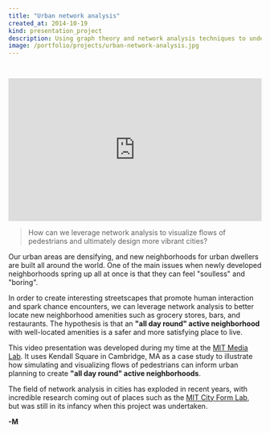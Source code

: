```yaml
---
title: "Urban network analysis"
created_at: 2014-10-19
kind: presentation_project
description: Using graph theory and network analysis techniques to understand how cities work.
image: /portfolio/projects/urban-network-analysis.jpg
---
```


<div style="position: relative; width: 100%; padding-bottom: 56.2500%; margin-top: 3em;">
    <iframe style="position: absolute; top: 0; left: 0; width: 100%; height: 100%; border: 0;"
     src="https://www.youtube.com/embed/u5i5Zf28Rok?modestbranding=1&rel=0"
     title="Urban network analysis" frameborder="0"
     allow="accelerometer; autoplay; clipboard-write; encrypted-media; gyroscope; picture-in-picture"
     allowfullscreen>
    </iframe>
</div>

> How can we leverage network analysis to visualize flows of pedestrians and ultimately design more vibrant cities?

Our urban areas are densifying, and new neighborhoods for urban dwellers are built all around the
world. One of the main issues when newly developed neighborhoods spring up all at once is that they
can feel "soulless" and "boring".

In order to create interesting streetscapes that promote human interaction and spark chance encounters,
we can leverage network analysis to better locate new neighborhood amenities such as grocery stores,
bars, and restaurants. The hypothesis is that an **"all day round" active neighborhood** with well-located
amenities is a safer and more satisfying place to live.

This video presentation was developed during my time at the [MIT Media
Lab](https://www.media.mit.edu/groups/city-science). It uses Kendall Square in Cambridge, MA as a
case study to illustrate how simulating and visualizing flows of pedestrians can inform urban
planning to create **"all day round" active neighborhoods**.

The field of network analysis in cities has exploded in recent years, with incredible research coming out of
places such as the [MIT City Form Lab](https://cityform.mit.edu), but was still in its infancy when this
project was undertaken.

**-M**
